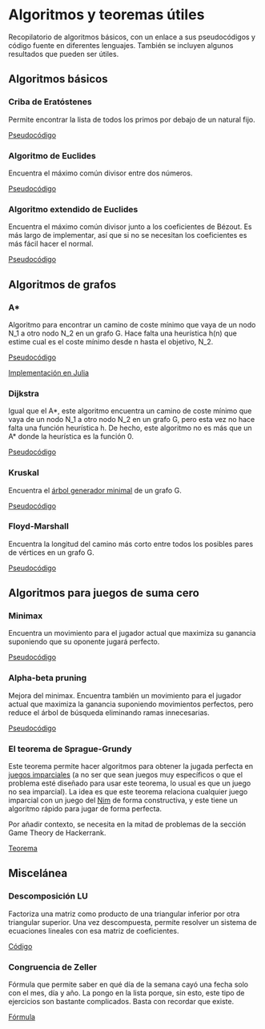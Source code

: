 # Algoritmos y teoremas útiles
Recopilatorio de algoritmos básicos, con un enlace a sus pseudocódigos y código fuente en diferentes lenguajes.
También se incluyen algunos resultados que pueden ser útiles.

## Algoritmos básicos

### Criba de Eratóstenes

Permite encontrar la lista de todos los primos por debajo de un natural fijo.

[Pseudocódigo](https://en.wikipedia.org/wiki/Sieve_of_Eratosthenes#Pseudocode)

### Algoritmo de Euclides

Encuentra el máximo común divisor entre dos números.

[Pseudocódigo](https://en.wikipedia.org/wiki/Euclidean_algorithm#Implementations)

### Algoritmo extendido de Euclides

Encuentra el máximo común divisor junto a los coeficientes de Bézout. Es más largo
de implementar, así que si no se necesitan los coeficientes es más fácil hacer el normal.

[Pseudocódigo](https://en.wikipedia.org/wiki/Extended_Euclidean_algorithm#Pseudocode)

## Algoritmos de grafos

### A*

Algoritmo para encontrar un camino de coste mínimo que vaya de un nodo N_1 a otro nodo N_2 en un grafo G.
Hace falta una heurística h(n) que estime cual es el coste mínimo desde n hasta el objetivo, N_2.

[Pseudocódigo](https://en.wikipedia.org/wiki/A*_search_algorithm#Pseudocode)

[Implementación en Julia](https://github.com/nacheteam/cec2014/tree/master/A★/Julia)

### Dijkstra

Igual que el A*, este algoritmo encuentra un camino de coste mínimo que vaya de un nodo N_1 a otro nodo N_2 en un grafo G,
pero esta vez no hace falta una función heurística h. De hecho, este algoritmo no es más que un A* donde la heurística es la función 0.

[Pseudocódigo](https://en.wikipedia.org/wiki/Dijkstra%27s_algorithm#Pseudocode)

### Kruskal

Encuentra el [árbol generador minimal](https://en.wikipedia.org/wiki/Minimum_spanning_tree) de un grafo G.

[Pseudocódigo](https://en.wikipedia.org/wiki/Kruskal%27s_algorithm#Pseudocode)

### Floyd-Marshall

Encuentra la longitud del camino más corto entre todos los posibles pares de vértices en un grafo G.

[Pseudocódigo](https://en.wikipedia.org/wiki/Floyd%E2%80%93Warshall_algorithm#Pseudocode_[11]_:)

## Algoritmos para juegos de suma cero

### Minimax

Encuentra un movimiento para el jugador actual que maximiza su ganancia suponiendo que su oponente jugará perfecto.

[Pseudocódigo](https://en.wikipedia.org/wiki/Minimax#Pseudocode)

### Alpha-beta pruning

Mejora del minimax. Encuentra también un movimiento para el jugador actual que maximiza la ganancia suponiendo movimientos perfectos,
pero reduce el árbol de búsqueda eliminando ramas innecesarias.

[Pseudocódigo](https://en.wikipedia.org/wiki/Alpha%E2%80%93beta_pruning)

### El teorema de Sprague-Grundy

Este teorema permite hacer algoritmos para obtener la jugada perfecta en [juegos imparciales](https://en.wikipedia.org/wiki/Impartial_game) (a no ser que sean juegos muy específicos o que el problema esté diseñado para usar este teorema, lo usual es que un juego no sea imparcial). La idea es que este teorema relaciona cualquier juego imparcial con un juego del [Nim](https://en.wikipedia.org/wiki/Nim) de forma constructiva, y este tiene un algoritmo rápido para jugar de forma perfecta.

Por añadir contexto, se necesita en la mitad de problemas de la sección Game Theory de Hackerrank.

[Teorema](https://en.wikipedia.org/wiki/Sprague%E2%80%93Grundy_theorem)


## Miscelánea

### Descomposición LU

Factoriza una matriz como producto de una triangular inferior por otra triangular superior. Una vez descompuesta, permite resolver un sistema de ecuaciones lineales con esa matriz de coeficientes.

[Código](https://en.wikipedia.org/wiki/LU_decomposition#C_code_examples)

### Congruencia de Zeller

Fórmula que permite saber en qué día de la semana cayó una fecha solo con el mes, día y año. La pongo en la lista porque, sin esto, este tipo de ejercicios son bastante complicados. Basta con recordar que existe.

[Fórmula](https://en.wikipedia.org/wiki/Zeller%27s_congruence#Implementation_in_software)
